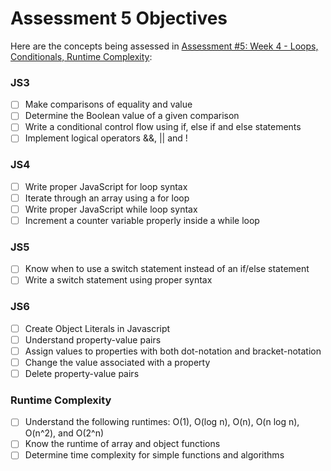 # Assessment 5 Objectives

Here are the concepts being assessed in [Assessment #5: Week 4 - Loops, Conditionals, Runtime Complexity](https://github.com/Techtonica/curriculum/blob/master/javascript/week-4-JS-assessment.md):

### JS3
- [ ] Make comparisons of equality and value
- [ ] Determine the Boolean value of a given comparison
- [ ] Write a conditional control flow using if, else if and else statements
- [ ] Implement logical operators &&, || and !

### JS4
- [ ] Write proper JavaScript for loop syntax
- [ ] Iterate through an array using a for loop
- [ ] Write proper JavaScript while loop syntax
- [ ] Increment a counter variable properly inside a while loop

### JS5
- [ ] Know when to use a switch statement instead of an if/else statement
- [ ] Write a switch statement using proper syntax

### JS6
- [ ] Create Object Literals in Javascript
- [ ] Understand property-value pairs
- [ ] Assign values to properties with both dot-notation and bracket-notation
- [ ] Change the value associated with a property
- [ ] Delete property-value pairs

### Runtime Complexity
- [ ] Understand the following runtimes: O(1), O(log n), O(n), O(n log n), O(n^2), and O(2^n)
- [ ] Know the runtime of array and object functions
- [ ] Determine time complexity for simple functions and algorithms
